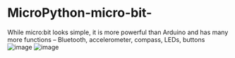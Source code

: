 # MicroPython-micro-bit-
 While micro:bit looks simple, it is more powerful than Arduino and has many more functions – Bluetooth, accelerometer, compass, LEDs, buttons 
![image](https://github.com/PrabhaWijera/MicroPython-micro-bit-/assets/106425954/7dbe148c-80bf-44c6-8a2d-fd5d0220d718)
![image](https://github.com/PrabhaWijera/MicroPython-micro-bit-/assets/106425954/3fa0c35b-d55a-4eb4-8a45-58fca38b9bdd)
